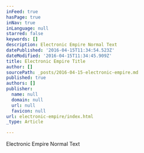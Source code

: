 ```yaml
---
inFeed: true
hasPage: true
inNav: true
inLanguage: null
starred: false
keywords: []
description: Electronic Empire Normal Text
datePublished: '2016-04-15T11:34:54.523Z'
dateModified: '2016-04-15T11:34:45.909Z'
title: Electronic Empire Title
author: []
sourcePath: _posts/2016-04-15-electronic-empire.md
published: true
authors: []
publisher:
  name: null
  domain: null
  url: null
  favicon: null
url: electronic-empire/index.html
_type: Article

---
```

Electronic Empire Normal Text